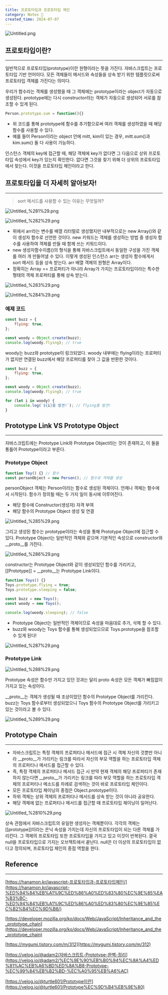 ```yaml
---
title: 프로토타입과 프로토타입 체인
category: Notes 📝
created_time: 2024-07-07
---
```


![Untitled.png](https://prod-files-secure.s3.us-west-2.amazonaws.com/420927ef-2057-4e77-b9b7-d7005a1db0dd/dca7af9f-e94b-4608-9529-2c4b2e40835f/Untitled.png?X-Amz-Algorithm=AWS4-HMAC-SHA256&X-Amz-Content-Sha256=UNSIGNED-PAYLOAD&X-Amz-Credential=AKIAT73L2G45HZZMZUHI%2F20240809%2Fus-west-2%2Fs3%2Faws4_request&X-Amz-Date=20240809T144122Z&X-Amz-Expires=3600&X-Amz-Signature=821b82c24a107bb4a21009146970f1aaee39714664711e6d76edfcf032417ca5&X-Amz-SignedHeaders=host&x-id=GetObject)


## 프로토타입이란?


---


일반적으로 프로토타입(prototype)이란 원형이라는 뜻을 가진다. 자바스크립트는 프로토타입 기반 언어이다. 모든 객체들이 메서드와 속성들을 상속 받기 위한 템플릿으로써 프로토타입 객체를 가진다는 의미다.


우리가 함수라는 객체를 생성했을 때 그 객체에는 prototype이라는 object가 자동으로 생성된다. prototype에는 다시 constructor라는 객체가 자동으로 생성되어 서로를 참조할 수 있게 된다.


```javascript
Person.prototype.sum = function(){}
```

- 위 코드를 통해 prototype에 함수를 추가함으로써 여러 객체를 생성하였을 때 해당 함수를 사용할 수 있다.
- 예를 들어 Person이라는 object 안에 mitt, kim이 있는 경우, mitt.sum()과 kim.sum() 둘 다 사용이 가능하다.

인스턴스 객체의 key에 접근할 때, 해당 객체에 key가 없다면 그 다음으로 상위 프로토타입 속성에서 key가 있는지 확인한다. 없다면 그것을 찾기 위해 더 상위의 프로토타입에서 찾는다. 이것을 프로토타입 체인이라고 한다.


## 프로토타입을 더 자세히 알아보자!


---


> sort 메서드를 사용할 수 있는 이유는 무엇일까?


![Untitled_%281%29.png](https://prod-files-secure.s3.us-west-2.amazonaws.com/420927ef-2057-4e77-b9b7-d7005a1db0dd/d68757f6-71e5-4ac3-a636-4ff39fe20a9f/Untitled_%281%29.png?X-Amz-Algorithm=AWS4-HMAC-SHA256&X-Amz-Content-Sha256=UNSIGNED-PAYLOAD&X-Amz-Credential=AKIAT73L2G45HZZMZUHI%2F20240809%2Fus-west-2%2Fs3%2Faws4_request&X-Amz-Date=20240809T144121Z&X-Amz-Expires=3600&X-Amz-Signature=77f52c99a9a80d8596229b25548945f64de5bc99949b85070b9e8d75405733e6&X-Amz-SignedHeaders=host&x-id=GetObject)


![Untitled_%282%29.png](https://prod-files-secure.s3.us-west-2.amazonaws.com/420927ef-2057-4e77-b9b7-d7005a1db0dd/54c44b76-b25d-4673-9a12-c64b62a88781/Untitled_%282%29.png?X-Amz-Algorithm=AWS4-HMAC-SHA256&X-Amz-Content-Sha256=UNSIGNED-PAYLOAD&X-Amz-Credential=AKIAT73L2G45HZZMZUHI%2F20240809%2Fus-west-2%2Fs3%2Faws4_request&X-Amz-Date=20240809T144121Z&X-Amz-Expires=3600&X-Amz-Signature=16fea444f482b4b6775a6d8b503086992e69e0cb350d9ad03b635cb93faa62b9&X-Amz-SignedHeaders=host&x-id=GetObject)

- 위에서 arr라는 변수를 배열 리터럴로 생성했지만 내부적으로는 new Array()와 같이 생성자 함수로 선언한 것이다. new 키워드는 객체를 생성하는 방법 중 생성자 함수를 사용하여 객체를 만들 때 함께 쓰는 키워드이다.
- new 생성자함수이름()의 형식을 통해 자바스크립트에서 동일한 구성을 가진 객체를 여러 개 만들어낼 수 있다. 이렇게 생성된 인스턴스 arr는 생성자 함수에게서 sort 메서드 등을 상속 받는다. arr 배열 객체의 원형은 Array이다.
- 정확히는 Array == 프로퍼티가 아니라 Array가 가지는 프로토타입이라는 특수한 형태의 객체 프로퍼티를 통해 상속 받는다.

![Untitled_%283%29.png](https://prod-files-secure.s3.us-west-2.amazonaws.com/420927ef-2057-4e77-b9b7-d7005a1db0dd/2f1441b5-d033-4930-8838-3421abbea03a/Untitled_%283%29.png?X-Amz-Algorithm=AWS4-HMAC-SHA256&X-Amz-Content-Sha256=UNSIGNED-PAYLOAD&X-Amz-Credential=AKIAT73L2G45HZZMZUHI%2F20240809%2Fus-west-2%2Fs3%2Faws4_request&X-Amz-Date=20240809T144121Z&X-Amz-Expires=3600&X-Amz-Signature=f7f8b36527036996080cf41d9fe9bbb5b0cba3accc0e82ba4e11ff0367cc76fb&X-Amz-SignedHeaders=host&x-id=GetObject)


![Untitled_%284%29.png](https://prod-files-secure.s3.us-west-2.amazonaws.com/420927ef-2057-4e77-b9b7-d7005a1db0dd/da815f0b-8d9d-45ac-a970-886537bd850f/Untitled_%284%29.png?X-Amz-Algorithm=AWS4-HMAC-SHA256&X-Amz-Content-Sha256=UNSIGNED-PAYLOAD&X-Amz-Credential=AKIAT73L2G45HZZMZUHI%2F20240809%2Fus-west-2%2Fs3%2Faws4_request&X-Amz-Date=20240809T144122Z&X-Amz-Expires=3600&X-Amz-Signature=29a71d62e7def9ee16db6f44f6c5ef096660609540de05e3920353cfc90f66a0&X-Amz-SignedHeaders=host&x-id=GetObject)


### 예제 코드


```javascript
const buzz = {
    flying: true,
};

const woody = Object.create(buzz);
console.log(woody.flying); // true
```


woody는 buzz와 prototype이 링크되었다. woody 내부에는 flying이라는 프로퍼티가 없지만 연결된 buzz에서 해당 프로퍼티를 찾아 그 값을 반환한 것이다.


```javascript
const buzz = {
    flying: true,
};

const woody = Object.create(buzz);
console.log(woody.flying); // true

for (let i in woody) {
    console.log(`${i}를 발견!`); // flying를 발견!
}
```


## Prototype Link VS Prototype Object


---


자바스크립트에는 Prototype Link와 Prototype Object라는 것이 존재하고, 이 둘을 통틀어 Prototype이라고 부른다.


### Prototype Object


```javascript
function Toy() {} // 함수
const personObject = new Person(); // 함수로 객체를 생성
```


personObject 객체는 Person이라는 함수로 생성된 객체이다. 언제나 객체는 함수에서 시작된다. 함수가 정의될 때는 두 가지 일이 동시에 이루어진다.

- 해당 함수에 Constructor(생성자) 자격 부여
- 해당 함수의 Prototype Object 생성 및 연결

![Untitled_%285%29.png](https://prod-files-secure.s3.us-west-2.amazonaws.com/420927ef-2057-4e77-b9b7-d7005a1db0dd/43f6f30e-8147-45e4-91c5-988dcd28ccca/Untitled_%285%29.png?X-Amz-Algorithm=AWS4-HMAC-SHA256&X-Amz-Content-Sha256=UNSIGNED-PAYLOAD&X-Amz-Credential=AKIAT73L2G45HZZMZUHI%2F20240809%2Fus-west-2%2Fs3%2Faws4_request&X-Amz-Date=20240809T144121Z&X-Amz-Expires=3600&X-Amz-Signature=2b209513aaaddb937d11c704eb247d594c59afe58645eee66e4fd536e2f0fdf0&X-Amz-SignedHeaders=host&x-id=GetObject)


그리고 생성된 함수는 prototype이라는 속성을 통해 Prototype Object에 접근할 수 있다. Prototype Object는 일반적인 객체와 같으며 기본적인 속성으로 constructor와 __proto__를 가진다.


![Untitled_%286%29.png](https://prod-files-secure.s3.us-west-2.amazonaws.com/420927ef-2057-4e77-b9b7-d7005a1db0dd/b4c05a45-fa09-4fa0-b41d-9e41f9ae9067/Untitled_%286%29.png?X-Amz-Algorithm=AWS4-HMAC-SHA256&X-Amz-Content-Sha256=UNSIGNED-PAYLOAD&X-Amz-Credential=AKIAT73L2G45HZZMZUHI%2F20240809%2Fus-west-2%2Fs3%2Faws4_request&X-Amz-Date=20240809T144122Z&X-Amz-Expires=3600&X-Amz-Signature=ccb80e514fc8163bf6f6a0a46af4e32b3d8cb064229db3a1ca726edb20045258&X-Amz-SignedHeaders=host&x-id=GetObject)


constructor는 Prototype Object와 같이 생성되었던 함수를 가리키고, [[Prototype]] = __proto__는 Prototype Link이다.


```javascript
function Toys() {}
Toys.prototype.flying = true;
Toys.prototype.sleeping = false;

const buzz = new Toys();
const woody = new Toys();

console.log(woody.sleeping); // false
```

- Prototype Object는 일반적인 객체이므로 속성을 마음대로 추가, 삭제 할 수 있다.
- buzz와 woody는 Toys 함수를 통해 생성되었으므로 Toys.prototype을 참조할 수 있게 된다!

![Untitled_%287%29.png](https://prod-files-secure.s3.us-west-2.amazonaws.com/420927ef-2057-4e77-b9b7-d7005a1db0dd/97c1ea8a-5d02-480a-b7c5-adfeff16d778/Untitled_%287%29.png?X-Amz-Algorithm=AWS4-HMAC-SHA256&X-Amz-Content-Sha256=UNSIGNED-PAYLOAD&X-Amz-Credential=AKIAT73L2G45HZZMZUHI%2F20240809%2Fus-west-2%2Fs3%2Faws4_request&X-Amz-Date=20240809T144121Z&X-Amz-Expires=3600&X-Amz-Signature=0cb1c15c0d456e39ef4cafff394162df2682a5d529ef1d57db2fced351097f2b&X-Amz-SignedHeaders=host&x-id=GetObject)


### Prototype Link


![Untitled_%288%29.png](https://prod-files-secure.s3.us-west-2.amazonaws.com/420927ef-2057-4e77-b9b7-d7005a1db0dd/413e8ded-a51c-4dab-8fc6-ba94469556e6/Untitled_%288%29.png?X-Amz-Algorithm=AWS4-HMAC-SHA256&X-Amz-Content-Sha256=UNSIGNED-PAYLOAD&X-Amz-Credential=AKIAT73L2G45HZZMZUHI%2F20240809%2Fus-west-2%2Fs3%2Faws4_request&X-Amz-Date=20240809T144122Z&X-Amz-Expires=3600&X-Amz-Signature=13bc2a123545596a60fd3a9cafaa26460e5d24ad2adf79c2ada7524ea8779e79&X-Amz-SignedHeaders=host&x-id=GetObject)


Prototype 속성은 함수만 가지고 있던 것과는 달리 proto 속성은 모든 객체가 빠짐없이 가지고 있는 속성이다.


__proto__는 객체가 생성될 때 조상이었던 함수의 Prototype Object를 가리킨다. buzz는 Toys 함수로부터 생성되었으니 Toys 함수의 Prototype Object를 가리키고 있는 것이라고 볼 수 있다.


![Untitled_%289%29.png](https://prod-files-secure.s3.us-west-2.amazonaws.com/420927ef-2057-4e77-b9b7-d7005a1db0dd/bbbba114-74ff-4f36-b980-38b8c371dc21/Untitled_%289%29.png?X-Amz-Algorithm=AWS4-HMAC-SHA256&X-Amz-Content-Sha256=UNSIGNED-PAYLOAD&X-Amz-Credential=AKIAT73L2G45HZZMZUHI%2F20240809%2Fus-west-2%2Fs3%2Faws4_request&X-Amz-Date=20240809T144122Z&X-Amz-Expires=3600&X-Amz-Signature=fe100fa933d582a25d2c9ad46a95c0a4fb400149c77efcadfd5e0b6ad737a677&X-Amz-SignedHeaders=host&x-id=GetObject)


##  Prototype Chain


---

- 자바스크립트는 특정 객체의 프로퍼티나 메서드에 접근 시 객체 자신의 것뿐만 아니라 __proto__가 가리키는 링크를 따라서 자신의 부모 역할을 하는 프로토타입 객체의 프로퍼티나 메서드를 접근할 수 있다.
- 즉, 특정 객체의 프로퍼티나 메서드 접근 시 만약 현재 객체의 해당 프로퍼티가 존재하지 않는다면 __proto__가 가리키는 링크를 따라 부모 역할을 하는 프로토타입 객체의 프로퍼티나 메소드를 차례로 검색하는 것이 바로 프로토타입 체인이다.
- 모든 프로토타입 체이닝의 종점은 Object.prototype이다.
- 하위 객체는 상위 객체의 프로퍼티나 메서드를 상속 받는 것이 아니라 공유한다.
- 해당 객체에 없는 프로퍼티나 메서드를 접근할 때 프로토타입 체이닝이 일어난다.

![Untitled_%2810%29.png](https://prod-files-secure.s3.us-west-2.amazonaws.com/420927ef-2057-4e77-b9b7-d7005a1db0dd/94d84db9-7b31-4f98-b835-28622ce97618/Untitled_%2810%29.png?X-Amz-Algorithm=AWS4-HMAC-SHA256&X-Amz-Content-Sha256=UNSIGNED-PAYLOAD&X-Amz-Credential=AKIAT73L2G45HZZMZUHI%2F20240809%2Fus-west-2%2Fs3%2Faws4_request&X-Amz-Date=20240809T144122Z&X-Amz-Expires=3600&X-Amz-Signature=6994bfe2c346b2d99635eb5e7ce55ca6499b222a5793f60521ecc3098a325029&X-Amz-SignedHeaders=host&x-id=GetObject)


상속 관점에서 자바스크립트의 유일한 생성자는 객체뿐이다. 각각의 객체는 [[prototype]]이라는 은닉 속성을 가지는데 자신의 프로토타입이 되는 다른 객체를 가리킨다. 그 객체의 프로토타입 또한 프로토타입을 가지고 있고 이것이 반복된다. 결국 null을 프로토타입으로 가지는 오브젝트에서 끝난다. null은 더 이상의 프로토타입이 없다고 정의되며, 프로토타입 체인의 종점 역할을 한다.


## Reference


---


[https://hanamon.kr/javascript-프로토타입과-프로토타입체인/](https://hanamon.kr/javascript-%ED%94%84%EB%A1%9C%ED%86%A0%ED%83%80%EC%9E%85%EA%B3%BC-%ED%94%84%EB%A1%9C%ED%86%A0%ED%83%80%EC%9E%85%EC%B2%B4%EC%9D%B8/)


[https://developer.mozilla.org/ko/docs/Web/JavaScript/Inheritance_and_the_prototype_chain](https://developer.mozilla.org/ko/docs/Web/JavaScript/Inheritance_and_the_prototype_chain)


[https://mygumi.tistory.com/m/312](https://mygumi.tistory.com/m/312)


[https://velog.io/@adam2/자바스크립트-Prototype-완벽-정리](https://velog.io/@adam2/%EC%9E%90%EB%B0%94%EC%8A%A4%ED%81%AC%EB%A6%BD%ED%8A%B8-Prototype-%EC%99%84%EB%B2%BD-%EC%A0%95%EB%A6%AC)


[https://velog.io/@turtle601/Prototype이란](https://velog.io/@turtle601/Prototype%EC%9D%B4%EB%9E%80)

